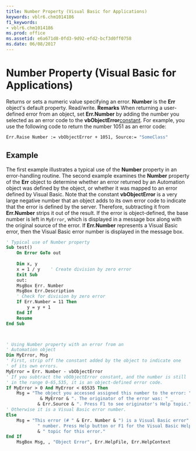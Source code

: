 ```yaml
---
title: Number Property (Visual Basic for Applications)
keywords: vblr6.chm1014186
f1_keywords:
- vblr6.chm1014186
ms.prod: office
ms.assetid: e6a671d8-0fd3-9d92-efd2-bcf3d0ff0758
ms.date: 06/08/2017
---
```



# Number Property (Visual Basic for Applications)



Returns or sets a numeric value specifying an error.  **Number** is the **Err** object's default property. Read/write.
 **Remarks**
When returning a user-defined error from an object, set  **Err.Number** by adding the number you selected as an error code to the **vbObjectError**[constant](../../Glossary/vbe-glossary.md). For example, you use the following code to return the number 1051 as an error code:



```vb
Err.Raise Number := vbObjectError + 1051, Source:= "SomeClass"


```


## Example

The first example illustrates a typical use of the  **Number** property in an error-handling routine. The second example examines the **Number** property of the **Err** object to determine whether an error returned by an Automation object was defined by the object, or whether it was mapped to an error defined by Visual Basic. Note that the constant **vbObjectError** is a very large negative number that an object adds to its own error code to indicate that the error is defined by the server. Therefore, subtracting it from **Err.Number** strips it out of the result. If the error is object-defined, the base number is left in `MyError`, which is displayed in a message box along with the original source of the error. If  **Err.Number** represents a Visual Basic error, then the Visual Basic error number is displayed in the message box.


```vb
' Typical use of Number property
Sub test()
    On Error GoTo out
    
    Dim x, y
    x = 1 / y    ' Create division by zero error
    Exit Sub
    out:
    MsgBox Err. Number
    MsgBox Err.Description
    ' Check for division by zero error
    If Err.Number = 11 Then
        y = y + 1
    End If
    Resume
End Sub



' Using Number property with an error from an 
' Automation object
Dim MyError, Msg
' First, strip off the constant added by the object to indicate one
' of its own errors.
MyError = Err. Number - vbObjectError
' If you subtract the vbObjectError constant, and the number is still 
' in the range 0-65,535, it is an object-defined error code.
If MyError > 0 And MyError < 65535 Then
    Msg = "The object you accessed assigned this number to the error: " _
             & MyError & ". The originator of the error was: " _
            & Err.Source & ". Press F1 to see originator's Help topic."
' Otherwise it is a Visual Basic error number.
Else
    Msg = "This error (# " & Err. Number & ") is a Visual Basic error" & _
            " number. Press Help button or F1 for the Visual Basic Help" _
            & " topic for this error."
End If
    MsgBox Msg, , "Object Error", Err.HelpFile, Err.HelpContext

```


